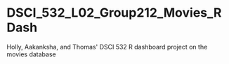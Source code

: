 # DSCI_532_L02_Group212_Movies_RDash
Holly, Aakanksha, and Thomas' DSCI 532 R dashboard project on the movies database
